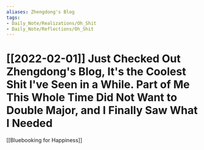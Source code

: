 ```yaml
---
aliases: Zhengdong's Blog
tags:
- Daily_Note/Realizations/Oh_Shit
- Daily_Note/Reflections/Oh_Shit
---
```


# [[2022-02-01]] Just Checked Out Zhengdong's Blog, It's the Coolest Shit I've Seen in a While. Part of Me This Whole Time Did Not Want to Double Major, and I Finally Saw What I Needed

 

[[Bluebooking for Happiness]]